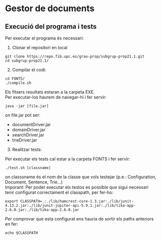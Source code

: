 # Gestor de documents

## Execució del programa i tests
Per executar el programa és necessari:   
1. Clonar el repositori en local   
```
git clone https://repo.fib.upc.es/grau-prop/subgrup-prop21.1.git
cd subgrup-prop21.1/
```

2. Compilar el codi:   
```
cd FONTS/
./compile.sh
```
Els fitxers resultats estaran a la carpeta EXE.   
Per executar-los haurem de navegar-hi i fer servir:   
```
java -jar [file.jar]
```
on file.jar pot ser:
- documentDriver.jar
- domainDriver.jar
- searchDriver.jar
- trieDriver.jar

3. Realitzar tests:

Per executar els tests cal estar a la carpeta FONTS i fer servir:   
```
./test.sh [classname]
```
on classsname és el nom de la classe que vols testejar (p.e.: Configuration, Document, Sentence, Trie...)   
Imporant: Per poder executar els testos es possible que sigui necessari tenir configurat correctament el classpath, per fer-ho:
```
export CLASSPATH=.:./lib/hamcrest-core-1.3.jar:./lib/junit-4.13.2.jar:./lib/junit-jupiter-api-5.9.1.jar:./lib/tika-app-2.6.0.jar:./lib/tika-app-2.6.0.jar
```
Per comprovar que esta configurat ens hauria de sortir els paths anteriors en fer:   
```
echo $CLASSPATH
```

